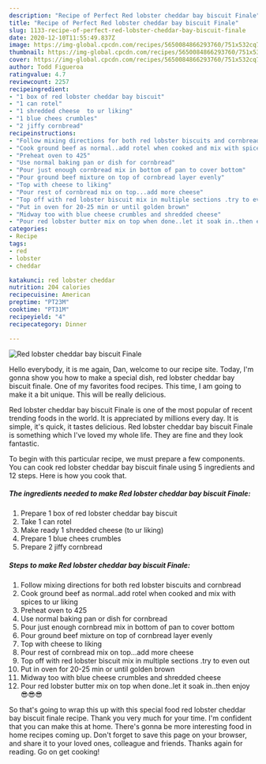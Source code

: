 ```yaml
---
description: "Recipe of Perfect Red lobster cheddar bay biscuit Finale"
title: "Recipe of Perfect Red lobster cheddar bay biscuit Finale"
slug: 1133-recipe-of-perfect-red-lobster-cheddar-bay-biscuit-finale
date: 2020-12-10T11:55:49.837Z
image: https://img-global.cpcdn.com/recipes/5650084866293760/751x532cq70/red-lobster-cheddar-bay-biscuit-finale-recipe-main-photo.jpg
thumbnail: https://img-global.cpcdn.com/recipes/5650084866293760/751x532cq70/red-lobster-cheddar-bay-biscuit-finale-recipe-main-photo.jpg
cover: https://img-global.cpcdn.com/recipes/5650084866293760/751x532cq70/red-lobster-cheddar-bay-biscuit-finale-recipe-main-photo.jpg
author: Todd Figueroa
ratingvalue: 4.7
reviewcount: 2257
recipeingredient:
- "1 box of red lobster cheddar bay biscuit"
- "1 can rotel"
- "1 shredded cheese  to ur liking"
- "1 blue chees crumbles"
- "2 jiffy cornbread"
recipeinstructions:
- "Follow mixing directions for both red lobster biscuits and cornbread"
- "Cook ground beef as normal..add rotel when cooked and mix with spices to ur liking"
- "Preheat oven to 425"
- "Use normal baking pan or dish for cornbread"
- "Pour just enough cornbread mix in bottom of pan to cover bottom"
- "Pour ground beef mixture on top of cornbread layer evenly"
- "Top with cheese to liking"
- "Pour rest of cornbread mix on top...add more cheese"
- "Top off with red lobster biscuit mix in multiple sections .try to even out"
- "Put in oven for 20-25 min or until golden brown"
- "Midway too with blue cheese crumbles and shredded cheese"
- "Pour red lobster butter mix on top when done..let it soak in..then enjoy 😎😎😎"
categories:
- Recipe
tags:
- red
- lobster
- cheddar

katakunci: red lobster cheddar 
nutrition: 204 calories
recipecuisine: American
preptime: "PT23M"
cooktime: "PT31M"
recipeyield: "4"
recipecategory: Dinner

---
```



![Red lobster cheddar bay biscuit Finale](https://img-global.cpcdn.com/recipes/5650084866293760/751x532cq70/red-lobster-cheddar-bay-biscuit-finale-recipe-main-photo.jpg)

Hello everybody, it is me again, Dan, welcome to our recipe site. Today, I'm gonna show you how to make a special dish, red lobster cheddar bay biscuit finale. One of my favorites food recipes. This time, I am going to make it a bit unique. This will be really delicious.



Red lobster cheddar bay biscuit Finale is one of the most popular of recent trending foods in the world. It is appreciated by millions every day. It is simple, it's quick, it tastes delicious. Red lobster cheddar bay biscuit Finale is something which I've loved my whole life. They are fine and they look fantastic.


To begin with this particular recipe, we must prepare a few components. You can cook red lobster cheddar bay biscuit finale using 5 ingredients and 12 steps. Here is how you cook that.

<!--inarticleads1-->

##### The ingredients needed to make Red lobster cheddar bay biscuit Finale:

1. Prepare 1 box of red lobster cheddar bay biscuit
1. Take 1 can rotel
1. Make ready 1 shredded cheese  (to ur liking)
1. Prepare 1 blue chees crumbles
1. Prepare 2 jiffy cornbread




<!--inarticleads2-->

##### Steps to make Red lobster cheddar bay biscuit Finale:

1. Follow mixing directions for both red lobster biscuits and cornbread
1. Cook ground beef as normal..add rotel when cooked and mix with spices to ur liking
1. Preheat oven to 425
1. Use normal baking pan or dish for cornbread
1. Pour just enough cornbread mix in bottom of pan to cover bottom
1. Pour ground beef mixture on top of cornbread layer evenly
1. Top with cheese to liking
1. Pour rest of cornbread mix on top...add more cheese
1. Top off with red lobster biscuit mix in multiple sections .try to even out
1. Put in oven for 20-25 min or until golden brown
1. Midway too with blue cheese crumbles and shredded cheese
1. Pour red lobster butter mix on top when done..let it soak in..then enjoy 😎😎😎




So that's going to wrap this up with this special food red lobster cheddar bay biscuit finale recipe. Thank you very much for your time. I'm confident that you can make this at home. There's gonna be more interesting food in home recipes coming up. Don't forget to save this page on your browser, and share it to your loved ones, colleague and friends. Thanks again for reading. Go on get cooking!
